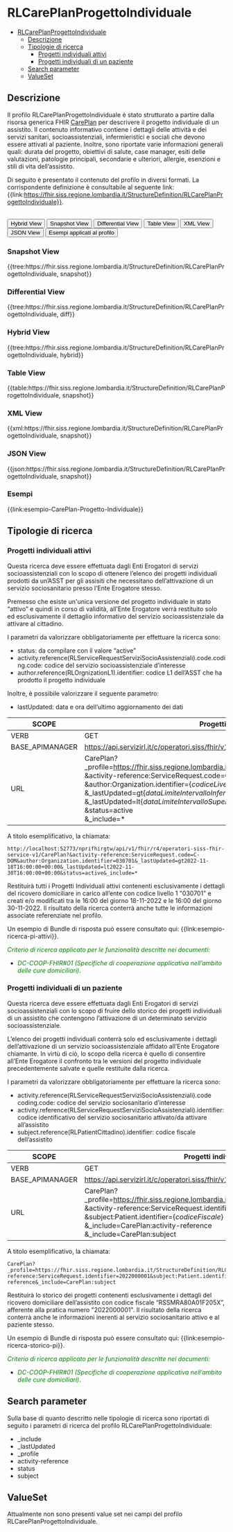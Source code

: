 # RLCarePlanProgettoIndividuale

- [RLCarePlanProgettoIndividuale](#rlcareplanprogettoindividuale)
  - [Descrizione](#descrizione)
  - [Tipologie di ricerca](#tipologie-di-ricerca)
    - [Progetti individuali attivi](#progetti-individuali-attivi)
    - [Progetti individuali di un paziente](#progetti-individuali-di-un-paziente)
  - [Search parameter](#search-parameter)
  - [ValueSet](#valueset)


## Descrizione

Il profilo RLCarePlanProgettoIndividuale è stato strutturato a partire dalla risorsa generica FHIR [CarePlan](http://hl7.org/fhir/R4/careplan.html) per descrivere il progetto individuale di un assistito. Il contenuto informativo contiene i dettagli delle attività e dei servizi sanitari, socioassistenziali, infermieristici e sociali che devono essere attivati al paziente. Inoltre, sono riportate varie informazioni generali quali: durata del progetto, obiettivi di salute, case manager, esiti delle valutazioni, patologie principali, secondarie e ulteriori, allergie, esenzioni e stili di vita dell’assistito. 

Di seguito è presentato il contenuto del profilo in diversi formati. La corrispondente definizione è consultabile al seguente link: {{link:https://fhir.siss.regione.lombardia.it/StructureDefinition/RLCarePlanProgettoIndividuale}}.

<br>
<div class="tab">
  <button class="tablinks active" onclick="openTab(event, 'Hybrid View')">Hybrid View</button>
  <button class="tablinks" onclick="openTab(event, 'Snapshot View')">Snapshot View</button>
  <button class="tablinks" onclick="openTab(event, 'Differential View')">Differential View</button>
  <button class="tablinks" onclick="openTab(event, 'Table View')">Table View</button>
  <button class="tablinks" onclick="openTab(event, 'XML View')">XML View</button>
  <button class="tablinks" onclick="openTab(event, 'JSON View')">JSON View</button>
  <button class="tablinks" onclick="openTab(event, 'Esempi')">Esempi applicati al profilo</button>
</div>

<div id="Snapshot View" class="tabcontent">
  <h3>Snapshot View</h3>
{{tree:https://fhir.siss.regione.lombardia.it/StructureDefinition/RLCarePlanProgettoIndividuale, snapshot}}
</div>

<div id="Differential View" class="tabcontent">
  <h3>Differential View</h3>
{{tree:https://fhir.siss.regione.lombardia.it/StructureDefinition/RLCarePlanProgettoIndividuale, diff}}
</div>

<div id="Hybrid View" class="tabcontent"  style="display:block">
  <h3>Hybrid View</h3>
{{tree:https://fhir.siss.regione.lombardia.it/StructureDefinition/RLCarePlanProgettoIndividuale, hybrid}}
</div>

<div id="Table View" class="tabcontent">
  <h3>Table View</h3>
{{table:https://fhir.siss.regione.lombardia.it/StructureDefinition/RLCarePlanProgettoIndividuale, snapshot}}
</div>

<div id="XML View" class="tabcontent">
  <h3>XML View</h3>
{{xml:https://fhir.siss.regione.lombardia.it/StructureDefinition/RLCarePlanProgettoIndividuale, snapshot}}
</div>

<div id="JSON View" class="tabcontent">
  <h3>JSON View</h3>
{{json:https://fhir.siss.regione.lombardia.it/StructureDefinition/RLCarePlanProgettoIndividuale, snapshot}}
</div>

<div id="Esempi" class="tabcontent">
  <h3>Esempi</h3>
{{link:esempio-CarePlan-Progetto-Individuale}}
<br>
</div>

<!-- ===================================================FINE SEZIONE=================================================== -->

## Tipologie di ricerca

###	Progetti individuali attivi

Questa ricerca deve essere effettuata dagli Enti Erogatori di servizi socioassistenziali con lo scopo di ottenere l’elenco dei progetti individuali prodotti da un’ASST per gli assisiti che necessitano dell’attivazione di un servizio sociosanitario presso l’Ente Erogatore stesso. 

Premesso che esiste un'unica versione del progetto individuale in stato “attivo” e quindi in corso di validità, all’Ente Erogatore verrà restituito solo ed esclusivamente il dettaglio informativo del servizio socioassistenziale da attivare al cittadino. 

I parametri da valorizzare obbligatoriamente per effettuare la ricerca sono:
-	status: da compilare con il valore “active”
-	activity.reference(RLServiceRequestServiziSocioAssistenziali).code.coding.code: codice del servizio socioassistenziale d’interesse
-	author.reference(RLOrgnizationL1).identifier: codice L1 dell’ASST che ha prodotto il progetto individuale

Inoltre, è possibile valorizzare il seguente parametro:
-	lastUpdated: data e ora dell’ultimo aggiornamento dei dati

|     SCOPE    | Progetti individuali attivi |
|---|---|
| VERB | GET |
| BASE_APIMANAGER | https://api.servizirl.it/c/operatori.siss/fhir/v1.0.0/npri |
| URL | CarePlan?_profile=https://fhir.siss.regione.lombardia.it/StructureDefinition/RLCarePlanProgettoIndividuale<br>&activity-reference:ServiceRequest.code=C-DOM<br>&author:Organization.identifier=\{_codiceLivelloL1_\}<br>&_lastUpdated=gt\{_dataLimiteIntervalloInferiore_\}<br>&_lastUpdated=lt\{_dataLimiteIntervalloSuperiore_\}<br>&status=active<br>&_include=* |

A titolo esemplificativo, la chiamata: 

    http://localhost:52773/nprifhirgtw/api/v1/fhir/r4/operatori-siss-fhir-service-v1/CarePlan?&activity-reference:ServiceRequest.code=C-DOM&author:Organization.identifier=030701&_lastUpdated=gt2022-11-18T16:00:00+00:00&_lastUpdated=lt2022-11-30T16:00:00+00:00&status=active&_include=*

Restituirà tutti i Progetti Individuali attivi contenenti esclusivamente i dettagli del ricovero domiciliare in carico all’ente con codice livello 1 "030701" e creati e/o modificati tra le 16:00 del giorno 18-11-2022 e le 16:00 del giorno 30-11-2022. Il risultato della ricerca conterrà anche tutte le informazioni associate referenziate nel profilo.

Un esempio di Bundle di risposta può essere consultato qui: {{link:esempio-ricerca-pi-attivi}}.

<em><font style="color:green">
_Criterio di ricerca applicato per le funzionalità descritte nei documenti:_
- _DC-COOP-FHIR#01 (Specifiche di cooperazione applicativa nell’ambito delle cure domiciliari)_</font></em>.

### Progetti individuali di un paziente

Questa ricerca deve essere effettuata dagli Enti Erogatori di servizi socioassistenziali con lo scopo di fruire dello storico dei progetti individuali di un assistito che contengono l’attivazione di un determinato servizio socioassistenziale.

L’elenco dei progetti individuali conterrà solo ed esclusivamente i dettagli dell’attivazione di un servizio socioassistenziale affidato all’Ente Erogatore chiamante. In virtù di ciò, lo scopo della ricerca è quello di consentire all’Ente Erogatore il confronto tra le versioni del progetto individuale precedentemente salvate e quelle restituite dalla ricerca.

I parametri da valorizzare obbligatoriamente per effettuare la ricerca sono:
-	activity.reference(RLServiceRequestServiziSocioAssistenziali).code coding.code: codice del servizio sociosanitario d’interesse
-	activity.reference(RLServiceRequestServiziSocioAssistenziali).identifier: codice identificativo del servizio sociosanitario attivato/da attivare all’assistito
-	subject.reference(RLPatientCittadino).identifier: codice fiscale dell’assistito

|     SCOPE    |Progetti individuali di un paziente|
|---|---|
|     VERB    |     GET    |
| BASE_APIMANAGER | https://api.servizirl.it/c/operatori.siss/fhir/v1.0.0/npri |
|     URL    | CarePlan?_profile=https://fhir.siss.regione.lombardia.it/StructureDefinition/RLCarePlanProgettoIndividuale<br>&activity-reference:ServiceRequest.identifier=\{_numeroPratica_\}<br>&subject:Patient.identifier=\{_codiceFiscale_\}<br>&_include=CarePlan:activity-reference<br>&_include=CarePlan:subject |

A titolo esemplificativo, la chiamata: 

    CarePlan?_profile=https://fhir.siss.regione.lombardia.it/StructureDefinition/RLCarePlanProgettoIndividuale&activity-reference:ServiceRequest.identifier=2022000001&subject:Patient.identifier=RSSMRA80A01F205X&_include=CarePlan:activity-reference&_include=CarePlan:subject

Restituirà lo storico dei progetti contenenti esclusivamente i dettagli del ricovero domiciliare dell’assistito con codice fiscale “RSSMRA80A01F205X”, afferente alla pratica numero "2022000001". Il risultato della ricerca conterrà anche le informazioni inerenti al servizio sociosanitario attivo e al paziente stesso.

Un esempio di Bundle di risposta può essere consultato qui: {{link:esempio-ricerca-storico-pi}}.

<em><font style="color:green">
_Criterio di ricerca applicato per le funzionalità descritte nei documenti:_
- _DC-COOP-FHIR#01 (Specifiche di cooperazione applicativa nell’ambito delle cure domiciliari)_</font></em>.


<!-- ===================================================FINE SEZIONE=================================================== -->

## Search parameter
Sulla base di quanto descritto nelle tipologie di ricerca sono riportati di seguito i parametri di ricerca del profilo RLCarePlanProgettoIndividuale: 
- _include
- _lastUpdated
- _profile
- activity-reference
- status
- subject

<!-- ===================================================FINE SEZIONE=================================================== -->

## ValueSet

Attualmente non sono presenti value set nei campi del profilo RLCarePlanProgettoIndividuale.

<br> 
